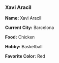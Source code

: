 ### Xavi Aracil

**Name:** Xavi Aracil

**Current City:** Barcelona

**Food:** Chicken

**Hobby:** Basketball

**Favorite Color:** Red
